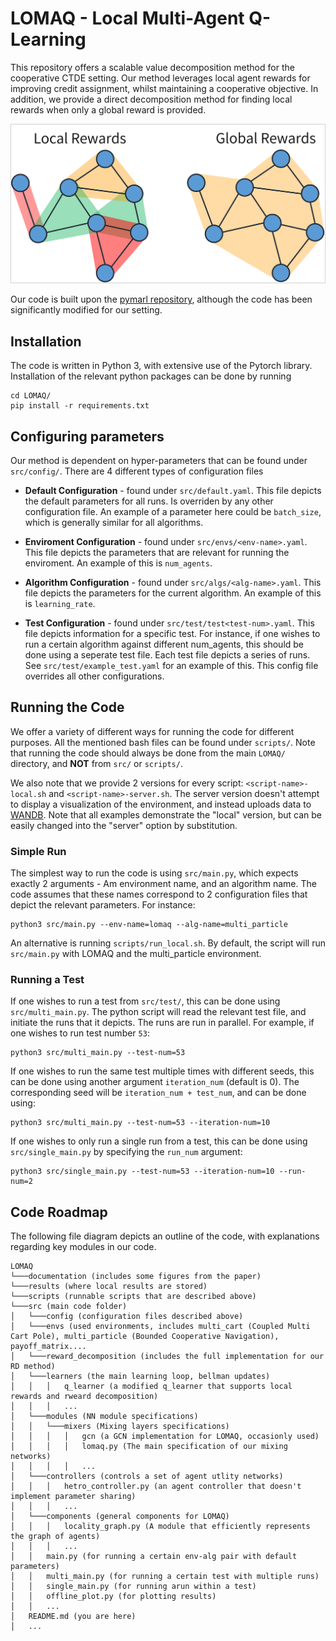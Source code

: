 # LOMAQ - Local Multi-Agent Q-Learning

This repository offers a scalable value decomposition method for the cooperative CTDE setting. 
Our method leverages local agent rewards for improving credit assignment, whilst maintaining a 
cooperative objective. In addition, we provide a direct decomposition method for finding local 
rewards when only a global reward is provided.

![LOMAQ visualization](https://raw.githubusercontent.com/Royz2123/LOMAQ/main/documentation/general_vizualization_with_back.png)

Our code is built upon the [pymarl repository](https://github.com/oxwhirl/pymarl), although the code
has been significantly modified for our setting.

## Installation

The code is written in Python 3, with extensive use of the Pytorch library. Installation of the
relevant python packages can be done by running

```shell
cd LOMAQ/
pip install -r requirements.txt
```

## Configuring parameters

Our method is dependent on hyper-parameters that can be found under `src/config/`. There are 4 different 
types of configuration files

* **Default Configuration** - found under `src/default.yaml`. This file depicts the default parameters
for all runs. Is overriden by any other configuration file. An example of a parameter here could be
  `batch_size`, which is generally similar for all algorithms. 

* **Enviroment Configuration** - found under `src/envs/<env-name>.yaml`. This file depicts the parameters
that are relevant for running the enviroment. An example of this is `num_agents`. 
  
* **Algorithm Configuration** - found under `src/algs/<alg-name>.yaml`. This file depicts the parameters
for the current algorithm. An example of this is `learning_rate`. 
  
* **Test Configuration** - found under `src/test/test<test-num>.yaml`. This file depicts information for
a specific test. For instance, if one wishes to run a certain algorithm against different num_agents, 
  this should be done using a seperate test file. Each test file depicts a series of runs. See 
  `src/test/example_test.yaml` for an example of this. This config file overrides all other configurations. 
  
## Running the Code

We offer a variety of different ways for running the code for different purposes. All the mentioned 
bash files can be found under `scripts/`. Note that running the code should always be done from the 
main `LOMAQ/` directory, and **NOT** from `src/` or `scripts/`. 

We also note that we provide 2 
versions for every script: `<script-name>-local.sh` and `<script-name>-server.sh`. The server 
version doesn't attempt to display a visualization of the environment, and instead uploads data to
[WANDB](https://wandb.ai/site). 
Note that all examples demonstrate the "local" version, but can be easily changed into the "server"
option by substitution. 

### Simple Run

The simplest way to run the code is using `src/main.py`, which expects exactly 2 arguments - Am environment
name, and an algorithm name. The code assumes that these names correspond to 2 configuration files that depict
the relevant parameters. For instance:

```shell
python3 src/main.py --env-name=lomaq --alg-name=multi_particle
```

An alternative is running `scripts/run_local.sh`. By default, the script will run `src/main.py` with LOMAQ and the 
multi_particle environment.

### Running a Test

If one wishes to run a test from `src/test/`, this can be done using `src/multi_main.py`. The python script will 
read the relevant test file, and initiate the runs that it depicts. The runs are run in parallel. For example, 
if one wishes to run test number `53`:

```shell
python3 src/multi_main.py --test-num=53
```

If one wishes to run the same test multiple times with different seeds, this can be done using another argument 
`iteration_num` (default is 0). The corresponding seed will be `iteration_num + test_num`, and can be done using:

```shell
python3 src/multi_main.py --test-num=53 --iteration-num=10
```

If one wishes to only run a single run from a test, this can be done using `src/single_main.py` by specifying the 
`run_num` argument:

```shell
python3 src/single_main.py --test-num=53 --iteration-num=10 --run-num=2
```

## Code Roadmap

The following file diagram depicts an outline of the code, with explanations
regarding key modules in our code. 

```
LOMAQ
└───documentation (includes some figures from the paper)   
└───results (where local results are stored)   
└───scripts (runnable scripts that are described above)  
└───src (main code folder)
│   └───config (configuration files described above)
│   └───envs (used environments, includes multi_cart (Coupled Multi Cart Pole), multi_particle (Bounded Cooperative Navigation), payoff_matrix....
│   └───reward_decomposition (includes the full implementation for our RD method)
│   └───learners (the main learning loop, bellman updates)
│   │   │   q_learner (a modified q_learner that supports local rewards and rweard decomposition)
│   │   │   ...
│   └───modules (NN module specifications)
│   │   └───mixers (Mixing layers specifications)
│   │   │   │   gcn (a GCN implementation for LOMAQ, occasionly used)
│   │   │   │   lomaq.py (The main specification of our mixing networks)
│   │   │   │   ...
│   └───controllers (controls a set of agent utlity networks)
│   │   │   hetro_controller.py (an agent controller that doesn't implement parameter sharing)
│   │   │   ...
│   └───components (general components for LOMAQ)
│   │   │   locality_graph.py (A module that efficiently represents the graph of agents)
│   │   │   ...
│   │   main.py (for running a certain env-alg pair with default parameters)
│   │   multi_main.py (for running a certain test with multiple runs)
│   │   single_main.py (for running arun within a test)
│   │   offline_plot.py (for plotting results)
│   │   ...
│   README.md (you are here)
│   ...
```
